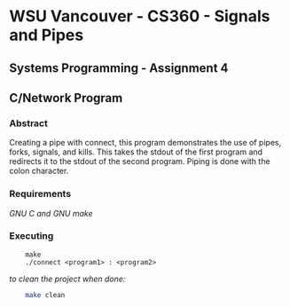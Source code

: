 # WSU Vancouver - CS360 - Signals and Pipes
## Systems Programming - Assignment 4
## C/Network Program
### Abstract
Creating a pipe with connect, this program demonstrates the use of pipes, forks, signals, and kills.  This takes the stdout of the first program and redirects it to the stdout of the second program.  Piping is done with the colon character.

### Requirements
*GNU C and GNU make*

### Executing
```
    make
    ./connect <program1> : <program2>
```
*to clean the project when done:*
```sh
    make clean
```
